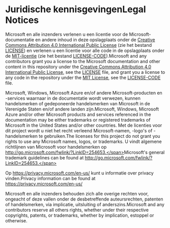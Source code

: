 # <a name="legal-notices"></a><span data-ttu-id="a0f9c-101">Juridische kennisgevingen</span><span class="sxs-lookup"><span data-stu-id="a0f9c-101">Legal Notices</span></span>
<span data-ttu-id="a0f9c-102">Microsoft en alle inzenders verlenen u een licentie voor de Microsoft-documentatie en andere inhoud in deze opslagplaats onder de [Creative Commons Attribution 4.0 International Public License](https://creativecommons.org/licenses/by/4.0/legalcode) (zie het bestand [LICENSE](LICENSE)) en verlenen u een licentie voor alle code in de opslagplaats onder de [MIT-licentie](https://opensource.org/licenses/MIT) (zie het bestand [LICENSE-CODE](LICENSE-CODE)).</span><span class="sxs-lookup"><span data-stu-id="a0f9c-102">Microsoft and any contributors grant you a license to the Microsoft documentation and other content in this repository under the [Creative Commons Attribution 4.0 International Public License](https://creativecommons.org/licenses/by/4.0/legalcode), see the [LICENSE](LICENSE) file, and grant you a license to any code in the repository under the [MIT License](https://opensource.org/licenses/MIT), see the [LICENSE-CODE](LICENSE-CODE) file.</span></span>

<span data-ttu-id="a0f9c-103">Microsoft, Windows, Microsoft Azure en/of andere Microsoft-producten en -services waarnaar in de documentatie wordt verwezen, kunnen handelsmerken of gedeponeerde handelsmerken van Microsoft in de Verenigde Staten en/of andere landen zijn.</span><span class="sxs-lookup"><span data-stu-id="a0f9c-103">Microsoft, Windows, Microsoft Azure and/or other Microsoft products and services referenced in the documentation may be either trademarks or registered trademarks of Microsoft in the United States and/or other countries.</span></span>
<span data-ttu-id="a0f9c-104">Met de licenties voor dit project wordt u niet het recht verleend Microsoft-namen, -logo's of -handelsmerken te gebruiken.</span><span class="sxs-lookup"><span data-stu-id="a0f9c-104">The licenses for this project do not grant you rights to use any Microsoft names, logos, or trademarks.</span></span>
<span data-ttu-id="a0f9c-105">U vindt algemene richtlijnen van Microsoft voor handelsmerken op http://go.microsoft.com/fwlink/?LinkID=254653.</span><span class="sxs-lookup"><span data-stu-id="a0f9c-105">Microsoft's general trademark guidelines can be found at http://go.microsoft.com/fwlink/?LinkID=254653.</span></span>

<span data-ttu-id="a0f9c-106">Op https://privacy.microsoft.com/en-us/ kunt u informatie over privacy vinden.</span><span class="sxs-lookup"><span data-stu-id="a0f9c-106">Privacy information can be found at https://privacy.microsoft.com/en-us/</span></span>

<span data-ttu-id="a0f9c-107">Microsoft en alle inzenders behouden zich alle overige rechten voor, ongeacht of deze vallen onder de desbetreffende auteursrechten, patenten of handelsmerken, via implicatie, uitsluiting of anderszins.</span><span class="sxs-lookup"><span data-stu-id="a0f9c-107">Microsoft and any contributors reserve all others rights, whether under their respective copyrights, patents, or trademarks, whether by implication, estoppel or otherwise.</span></span>